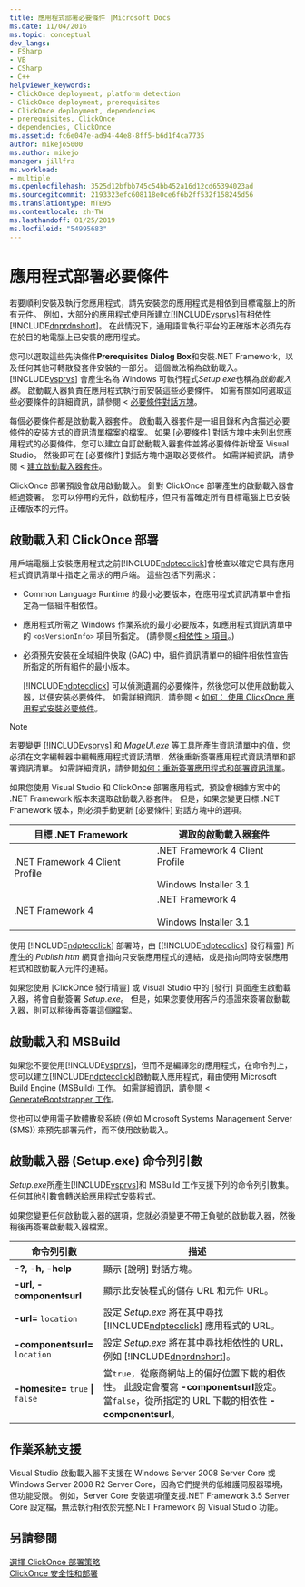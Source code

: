 ```yaml
---
title: 應用程式部署必要條件 |Microsoft Docs
ms.date: 11/04/2016
ms.topic: conceptual
dev_langs:
- FSharp
- VB
- CSharp
- C++
helpviewer_keywords:
- ClickOnce deployment, platform detection
- ClickOnce deployment, prerequisites
- ClickOnce deployment, dependencies
- prerequisites, ClickOnce
- dependencies, ClickOnce
ms.assetid: fc6e047e-ad94-44e8-8ff5-b6d1f4ca7735
author: mikejo5000
ms.author: mikejo
manager: jillfra
ms.workload:
- multiple
ms.openlocfilehash: 3525d12bfbb745c54bb452a16d12cd65394023ad
ms.sourcegitcommit: 2193323efc608118e0ce6f6b2ff532f158245d56
ms.translationtype: MTE95
ms.contentlocale: zh-TW
ms.lasthandoff: 01/25/2019
ms.locfileid: "54995683"
---
```

# <a name="application-deployment-prerequisites"></a>應用程式部署必要條件

若要順利安裝及執行您應用程式，請先安裝您的應用程式是相依到目標電腦上的所有元件。 例如，大部分的應用程式使用所建立[!INCLUDE[vsprvs](../code-quality/includes/vsprvs_md.md)]有相依性[!INCLUDE[dnprdnshort](../code-quality/includes/dnprdnshort_md.md)]。 在此情況下，通用語言執行平台的正確版本必須先存在於目的地電腦上已安裝的應用程式。  

 您可以選取這些先決條件**Prerequisites Dialog Box**和安裝.NET Framework，以及任何其他可轉散發套件安裝的一部分。 這個做法稱為啟動載入。 [!INCLUDE[vsprvs](../code-quality/includes/vsprvs_md.md)] 會產生名為 Windows 可執行程式*Setup.exe*也稱為*啟動載入器*。 啟動載入器負責在應用程式執行前安裝這些必要條件。 如需有關如何選取這些必要條件的詳細資訊，請參閱 <<c0> [ 必要條件對話方塊](../ide/reference/prerequisites-dialog-box.md)。  

 每個必要條件都是啟動載入器套件。 啟動載入器套件是一組目錄和內含描述必要條件的安裝方式的資訊清單檔案的檔案。 如果 [必要條件] 對話方塊中未列出您應用程式的必要條件，您可以建立自訂啟動載入器套件並將必要條件新增至 Visual Studio。 然後即可在 [必要條件] 對話方塊中選取必要條件。 如需詳細資訊，請參閱 <<c0> [ 建立啟動載入器套件](../deployment/creating-bootstrapper-packages.md)。  

 ClickOnce 部署預設會啟用啟動載入。 針對 ClickOnce 部署產生的啟動載入器會經過簽署。 您可以停用的元件，啟動程序，但只有當確定所有目標電腦上已安裝正確版本的元件。  

## <a name="bootstrapping-and-clickonce-deployment"></a>啟動載入和 ClickOnce 部署  
 用戶端電腦上安裝應用程式之前[!INCLUDE[ndptecclick](../deployment/includes/ndptecclick_md.md)]會檢查以確定它具有應用程式資訊清單中指定之需求的用戶端。 這些包括下列需求：  

- Common Language Runtime 的最小必要版本，在應用程式資訊清單中會指定為一個組件相依性。  

- 應用程式所需之 Windows 作業系統的最小必要版本，如應用程式資訊清單中的 `<osVersionInfo>` 項目所指定。 (請參閱[\<相依性 > 項目](../deployment/dependency-element-clickonce-application.md)。)  

- 必須預先安裝在全域組件快取 (GAC) 中，組件資訊清單中的組件相依性宣告所指定的所有組件的最小版本。  

  [!INCLUDE[ndptecclick](../deployment/includes/ndptecclick_md.md)] 可以偵測遺漏的必要條件，然後您可以使用啟動載入器，以便安裝必要條件。 如需詳細資訊，請參閱 <<c0> [ 如何： 使用 ClickOnce 應用程式安裝必要條件](../deployment/how-to-install-prerequisites-with-a-clickonce-application.md)。  

> [!NOTE]
>  若要變更 [!INCLUDE[vsprvs](../code-quality/includes/vsprvs_md.md)] 和 *MageUI.exe* 等工具所產生資訊清單中的值，您必須在文字編輯器中編輯應用程式資訊清單，然後重新簽署應用程式資訊清單和部署資訊清單。 如需詳細資訊，請參閱[如何：重新簽署應用程式和部署資訊清單](../deployment/how-to-re-sign-application-and-deployment-manifests.md)。  

 如果您使用 Visual Studio 和 ClickOnce 部署應用程式，預設會根據方案中的 .NET Framework 版本來選取啟動載入器套件。 但是，如果您變更目標 .NET Framework 版本，則必須手動更新 [必要條件] 對話方塊中的選項。  

|目標 .NET Framework|選取的啟動載入器套件|  
|---------------------------|------------------------------------|  
|.NET Framework 4 Client Profile|.NET Framework 4 Client Profile<br /><br /> Windows Installer 3.1|  
|.NET Framework 4|.NET Framework 4<br /><br /> Windows Installer 3.1|  

 使用 [!INCLUDE[ndptecclick](../deployment/includes/ndptecclick_md.md)] 部署時，由 [[!INCLUDE[ndptecclick](../deployment/includes/ndptecclick_md.md)] 發行精靈] 所產生的 *Publish.htm* 網頁會指向只安裝應用程式的連結，或是指向同時安裝應用程式和啟動載入元件的連結。  

 如果您使用 [ClickOnce 發行精靈] 或 Visual Studio 中的 [發行] 頁面產生啟動載入器，將會自動簽署 *Setup.exe*。 但是，如果您要使用客戶的憑證來簽署啟動載入器，則可以稍後再簽署這個檔案。  

## <a name="bootstrapping-and-msbuild"></a>啟動載入和 MSBuild  
 如果您不要使用[!INCLUDE[vsprvs](../code-quality/includes/vsprvs_md.md)]，但而不是編譯您的應用程式，在命令列上，您可以建立[!INCLUDE[ndptecclick](../deployment/includes/ndptecclick_md.md)]啟動載入應用程式，藉由使用 Microsoft Build Engine (MSBuild) 工作。 如需詳細資訊，請參閱 < [GenerateBootstrapper 工作](../msbuild/generatebootstrapper-task.md)。  

 您也可以使用電子軟體散發系統 (例如 Microsoft Systems Management Server (SMS)) 來預先部署元件，而不使用啟動載入。  

## <a name="bootstrapper-setupexe-command-line-arguments"></a>啟動載入器 (Setup.exe) 命令列引數  
 *Setup.exe*所產生[!INCLUDE[vsprvs](../code-quality/includes/vsprvs_md.md)]和 MSBuild 工作支援下列的命令列引數集。 任何其他引數會轉送給應用程式安裝程式。  

 如果您變更任何啟動載入器的選項，您就必須變更不帶正負號的啟動載入器，然後稍後再簽署啟動載入器檔案。  


| 命令列引數 | 描述 |
| - | - |
| **-?, -h, -help** | 顯示 [說明] 對話方塊。 |
| **-url, -componentsurl** | 顯示此安裝程式的儲存 URL 和元件 URL。 |
| **-url=** `location` | 設定 *Setup.exe* 將在其中尋找 [!INCLUDE[ndptecclick](../deployment/includes/ndptecclick_md.md)] 應用程式的 URL。 |
| **-componentsurl=** `location` | 設定 *Setup.exe* 將在其中尋找相依性的 URL，例如 [!INCLUDE[dnprdnshort](../code-quality/includes/dnprdnshort_md.md)]。 |
| **-homesite=** `true` **&#124;** `false` | 當`true`，從廠商網站上的偏好位置下載的相依性。 此設定會覆寫 **-componentsurl**設定。 當`false`，從所指定的 URL 下載的相依性 **-componentsurl**。 |

## <a name="operating-system-support"></a>作業系統支援  
 Visual Studio 啟動載入器不支援在 Windows Server 2008 Server Core 或 Windows Server 2008 R2 Server Core，因為它們提供的低維護伺服器環境，但功能受限。 例如，Server Core 安裝選項僅支援.NET Framework 3.5 Server Core 設定檔，無法執行相依於完整.NET Framework 的 Visual Studio 功能。  

## <a name="see-also"></a>另請參閱  
 [選擇 ClickOnce 部署策略](../deployment/choosing-a-clickonce-deployment-strategy.md)   
 [ClickOnce 安全性和部署](../deployment/clickonce-security-and-deployment.md)